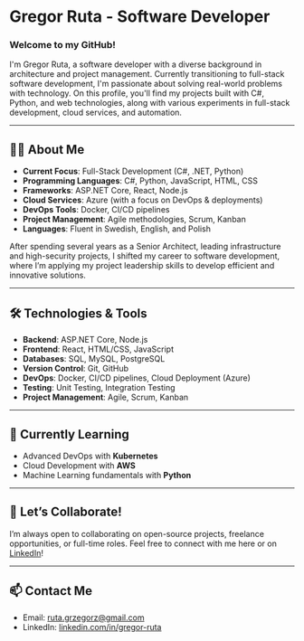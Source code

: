 # Gregor Ruta - Software Developer

### Welcome to my GitHub!

I'm Gregor Ruta, a software developer with a diverse background in architecture and project management. Currently transitioning to full-stack software development, I'm passionate about solving real-world problems with technology. On this profile, you'll find my projects built with C#, Python, and web technologies, along with various experiments in full-stack development, cloud services, and automation.

---

## 👨‍💻 **About Me**

- **Current Focus**: Full-Stack Development (C#, .NET, Python)
- **Programming Languages**: C#, Python, JavaScript, HTML, CSS
- **Frameworks**: ASP.NET Core, React, Node.js
- **Cloud Services**: Azure (with a focus on DevOps & deployments)
- **DevOps Tools**: Docker, CI/CD pipelines
- **Project Management**: Agile methodologies, Scrum, Kanban
- **Languages**: Fluent in Swedish, English, and Polish

After spending several years as a Senior Architect, leading infrastructure and high-security projects, I shifted my career to software development, where I’m applying my project leadership skills to develop efficient and innovative solutions.

---

## 🛠 **Technologies & Tools**

- **Backend**: ASP.NET Core, Node.js
- **Frontend**: React, HTML/CSS, JavaScript
- **Databases**: SQL, MySQL, PostgreSQL
- **Version Control**: Git, GitHub
- **DevOps**: Docker, CI/CD pipelines, Cloud Deployment (Azure)
- **Testing**: Unit Testing, Integration Testing
- **Project Management**: Agile, Scrum, Kanban

---

## 🌱 **Currently Learning**

- Advanced DevOps with **Kubernetes**  
- Cloud Development with **AWS**  
- Machine Learning fundamentals with **Python**  

---

## 🤝 **Let’s Collaborate!**

I’m always open to collaborating on open-source projects, freelance opportunities, or full-time roles. Feel free to connect with me here or on [LinkedIn](https://www.linkedin.com/in/gregor-ruta/)!

---

## 📫 **Contact Me**

- Email: ruta.grzegorz@gmail.com
- LinkedIn: [linkedin.com/in/gregor-ruta](https://www.linkedin.com/in/gregor-ruta/)
